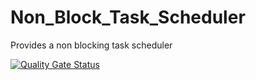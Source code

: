 # Non_Block_Task_Scheduler
Provides a non blocking task scheduler





[![Quality Gate Status](https://sonarcloud.io/api/project_badges/measure?project=Non_Blocking_Task_Scheduler&metric=alert_status)](https://sonarcloud.io/dashboard?id=Non_Blocking_Task_Scheduler)
